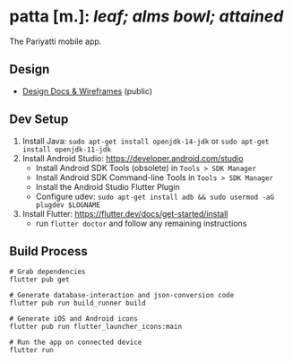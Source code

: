 # patta [m.]: _leaf; alms bowl; attained_

The Pariyatti mobile app.

## Design

- [Design Docs & Wireframes](https://drive.google.com/drive/folders/1Iga6z-5tndLJ411XG5ibimLwNC5VZDVv?usp=sharing) (public)

## Dev Setup

1. Install Java: `sudo apt-get install openjdk-14-jdk` or `sudo apt-get install openjdk-11-jdk`
2. Install Android Studio: https://developer.android.com/studio
   - Install Android SDK Tools (obsolete) in `Tools > SDK Manager`
   - Install Android SDK Command-line Tools in `Tools > SDK Manager`
   - Install the Android Studio Flutter Plugin
   - Configure udev: `sudo apt-get install adb && sudo usermod -aG plugdev $LOGNAME`
3. Install Flutter: https://flutter.dev/docs/get-started/install
   - run `flutter doctor` and follow any remaining instructions

## Build Process

```
# Grab dependencies
flutter pub get

# Generate database-interaction and json-conversion code
flutter pub run build_runner build

# Generate iOS and Android icons
flutter pub run flutter_launcher_icons:main

# Run the app on connected device
flutter run
```
